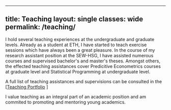 
---
title: Teaching
layout: single
classes: wide
permalink: /teaching/
---

I hold several teaching experiences at the undergraduate and graduate levels. Already as a student at ETH, I have started to teach exercise sessions which have always been a great pleasure. 
In the course of my research assistant position at the SEW-HSG, I have assisted numerous courses and supervised bachelor's and master's theses. Amongst others, the effected teaching assistances cover Predicitive Econometrics courses at graduate level and Statistical Programming at undergraduate level.

A full list of teaching assistances and supervisions can be consulted in the [<a href="../files/github_Teaching_Portfolio.pdf" target="_blank" rel="noopener noreferrer">Teaching Portfolio</a> ]

I value teaching as an integral part of an academic position and am commited to promoting and mentoring young academics.

